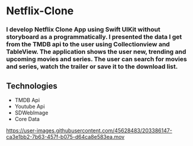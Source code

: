 # Netflix-Clone

### I develop Netflix Clone App using Swift UIKit without storyboard as a programmatically. I presented the data I get from the TMDB api to the user using Collectionview and TableView. The application shows the user new, trending and upcoming movies and series. The user can search for movies and series, watch the trailer or save it to the download list.

## Technologies

- TMDB Api
- Youtube Api
- SDWebImage
- Core Data




https://user-images.githubusercontent.com/45628483/203386147-ca3e1bb2-7b63-457f-b075-d64ca8e583ea.mov

